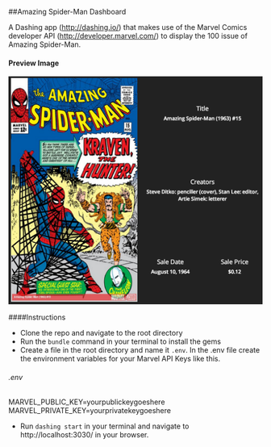 ##Amazing Spider-Man Dashboard

A Dashing app (http://dashing.io/) that makes use of the Marvel Comics developer API (http://developer.marvel.com/) to display the 100 issue of Amazing Spider-Man.

#### Preview Image
![alt text](https://github.com/coreypnorris/amazing_spider_man_dashboard/blob/master/assets/images/amazing_spider_man.png "Preview Image")

####Instructions

* Clone the repo and navigate to the root directory
* Run the `bundle` command in your terminal to install the gems
* Create a file in the root directory and name it `.env`. In the .env file create the environment variables for your Marvel API Keys like this.

###### .env
MARVEL_PUBLIC_KEY=yourpublickeygoeshere<br />
MARVEL_PRIVATE_KEY=yourprivatekeygoeshere

* Run `dashing start` in your terminal and navigate to http://localhost:3030/ in your browser.
